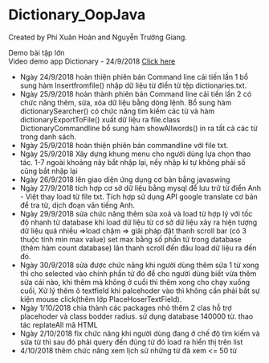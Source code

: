 # Dictionary_OopJava
Created by Phí Xuân Hoàn and Nguyễn Trường Giang.

Demo bài tập lớn </br>
Video demo app Dictionary - 24/9/2018 <a href="https://youtu.be/QikSkKiKPYo">Click here</a></br>
- Ngày 24/9/2018 hoàn thiện phiên bản Command line cải tiến lần 1 bổ sung hàm Insertfromfile() nhập dữ liệu từ điển từ tệp dictionaries.txt.
- Ngày 25/9/2018 hoàn thành phiên bản Command line cải tiến lần 2 có chức năng thêm, sửa, xóa dữ liệu bằng dòng lệnh. Bổ sung hàm dictionarySearcher() có chức năng tìm kiếm các từ và hàm dictionaryExportToFile() xuất dữ liệu ra file.class DictionaryCommandline bổ sung hàm showAllwords() in ra tất cả các từ trong danh sách.
- Ngày 25/9/2018 hoàn thiện phiên bản commandline với file txt.
- Ngày 25/9/2018 Xây dựng khung menu cho người dùng lựa chọn thao tác. 1-7 ngoài khoảng này bắt nhập lại, nếy nhập kí tự không phải số cũng bắt nhập lại
- Ngày 26/9/2018 lên giao diện ứng dụng cơ bản bằng javaswing
- Ngày 27/9/2018 tích hợp cơ sở dữ liệu bằng mysql để lưu trữ từ điển Anh - Việt thay load từ file txt. Tích hợp sử dụng API google translate cơ bản để tra từ, dịch đoạn văn tiếng Anh.
- Ngày 29/9/2018 sửa chức năng thêm sửa xoá và load từ hợp lý với tốc độ nhanh từ database
khi load dữ liệu từ cơ sở dữ liệu xảy ra hiện tượng dữ liệu quá nhiều =>load chậm => giải pháp đặt thanh scroll bar (có 3 thuộc tính min max value) set max bằng số phần tử trong database (thêm hàm count database) lăn thanh scroll đến đâu load dữ liệu ra đến đó.
- Ngày 30/9/2018 sửa được chức năng khi người dùng thêm sửa 1 từ xong thì cho selected vào chính phần tử đó để cho người dùng biết vừa thêm sửa cái nào, khi thêm mà không ở cuối thì thêm xong cho chạy xuống cuối, Xử lý thêm ô textfield khi palcehoder vào thì không cần phải bắt sự kiện mouse click(thêm lớp PlaceHoserTextField).
- Ngày 1/10/2018 chia thành các packages nhỏ thêm 2 clas hỗ trợ placehoder và class bodder radius. sử dụng database 140000 từ. thao tác replateAll mã HTML
- Ngày 2/10/2018 fix chức năng khi người dùng đang ở chế độ tìm kiếm và sửa từ thì sau đó phải query đến đúng từ đó load ra hiển thị trên list
- 4/10/2018 thêm chức năng xem lịch sử những từ đã xem <= 50 từ


